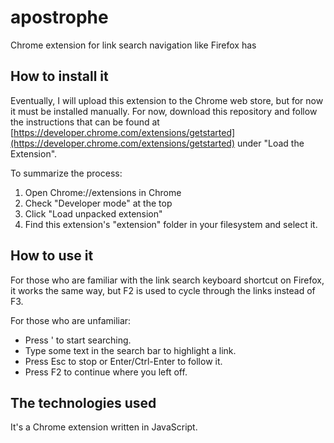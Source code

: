 # apostrophe
Chrome extension for link search navigation like Firefox has

## How to install it
Eventually, I will upload this extension to the Chrome web store, but for now it must be installed manually.
For now, download this repository and follow the instructions that can be found at [https://developer.chrome.com/extensions/getstarted](https://developer.chrome.com/extensions/getstarted) under "Load the Extension".

To summarize the process: 
1. Open Chrome://extensions in Chrome
2. Check "Developer mode" at the top
3. Click "Load unpacked extension"
4. Find this extension's "extension" folder in your filesystem and select it.


## How to use it
For those who are familiar with the link search keyboard shortcut on Firefox, it works the same way, but F2 is used to cycle through the links instead of F3.

For those who are unfamiliar:
* Press ' to start searching.
* Type some text in the search bar to highlight a link.
* Press Esc to stop or Enter/Ctrl-Enter to follow it.
* Press F2 to continue where you left off.

## The technologies used
It's a Chrome extension written in JavaScript.

